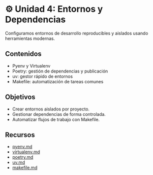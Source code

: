 # ⚙️ Unidad 4: Entornos y Dependencias

Configuramos entornos de desarrollo reproducibles y aislados usando herramientas modernas.

## Contenidos

- Pyenv y Virtualenv
- Poetry: gestión de dependencias y publicación
- uv: gestor rápido de entornos
- Makefile: automatización de tareas comunes

## Objetivos

- Crear entornos aislados por proyecto.
- Gestionar dependencias de forma controlada.
- Automatizar flujos de trabajo con Makefile.

## Recursos

- [pyenv.md](../setup/pyenv.md)
- [virtualenv.md](../setup/virtualenv.md)
- [poetry.md](../setup/poetry.md)
- [uv.md](../setup/uv.md)
- [makefile.md](../setup/makefile.md)
